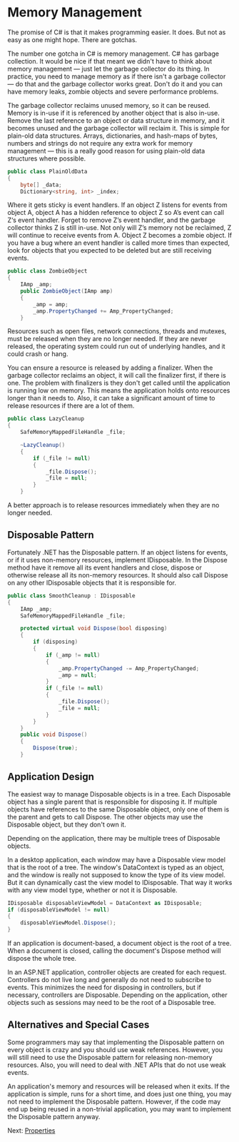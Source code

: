 ﻿# Memory Management

The promise of C# is that it makes programming easier. It does. But not as easy 
as one might hope. There are gotchas. 

The number one gotcha in C# is memory management. C# has garbage collection. 
It would be nice if that meant we didn't have to think about memory management 
— just let the garbage collector do its thing. In practice, you need to manage 
memory as if there isn't a garbage collector — do that and the garbage collector 
works great. Don't do it and you can have memory leaks, zombie objects and severe 
performance problems. 

The garbage collector reclaims unused memory, so it can be reused. Memory is 
in-use if it is referenced by another object that is also in-use. Remove the 
last reference to an object or data structure in memory, and it becomes unused 
and the garbage collector will reclaim it. This is simple for plain-old data 
structures. Arrays, dictionaries, and hash-maps of bytes, numbers and strings 
do not require any extra work for memory management — this is a really good 
reason for using plain-old data structures where possible. 

```csharp
public class PlainOldData
{
    byte[] _data;
    Dictionary<string, int> _index;
```

Where it gets sticky is event handlers. If an object Z listens for events from 
object A, object A has a hidden reference to object Z so A’s event can call Z‘s 
event handler. Forget to remove Z’s event handler, and the garbage collector 
thinks Z is still in-use. Not only will Z’s memory not be reclaimed, Z will 
continue to receive events from A. Object Z becomes a zombie object. If you have 
a bug where an event handler is called more times than expected, look for 
objects that you expected to be deleted but are still receiving events. 

```csharp
public class ZombieObject
{
    IAmp _amp;
    public ZombieObject(IAmp amp)
    {
        _amp = amp;
        _amp.PropertyChanged += Amp_PropertyChanged;
    }
```

Resources such as open files, network connections, threads and mutexes, must be
released when they are no longer needed. If they are never released, the operating
system could run out of underlying handles, and it could crash or hang. 

You can ensure a resource is released by adding a finalizer. When the garbage collector
reclaims an object, it will call the finalizer first, if there is one. The problem with
finalizers is they don't get called until the application is running low on memory. 
This means the application holds onto resources longer than it needs to. Also, it can 
take a significant amount of time to release resources if there are a lot of them. 

```csharp
public class LazyCleanup
{
    SafeMemoryMappedFileHandle _file;

    ~LazyCleanup()
    {
        if (_file != null)
        {
            _file.Dispose();
            _file = null;
        }
    }
```

A better approach is to release resources immediately when they are no longer needed. 

## Disposable Pattern

Fortunately .NET has the Disposable pattern. If an object listens for events, 
or if it uses non-memory resources, implement IDisposable. In the Dispose 
method have it remove all its event handlers and close, dispose or otherwise 
release all its non-memory resources. It should also call Dispose on any other 
IDisposable objects that it is responsible for. 

```csharp
public class SmoothCleanup : IDisposable
{
    IAmp _amp;
    SafeMemoryMappedFileHandle _file;

    protected virtual void Dispose(bool disposing)
    {
        if (disposing)
        {
            if (_amp != null)
            {
                _amp.PropertyChanged -= Amp_PropertyChanged;
                _amp = null;
            }
            if (_file != null)
            {
                _file.Dispose();
                _file = null;
            }
        }
    }
    public void Dispose()
    {
        Dispose(true);
    }
````

## Application Design

The easiest way to manage Disposable objects is in a tree. Each Disposable object has 
a single parent that is responsible for disposing it. If multiple objects have references
to the same Disposable object, only one of them is the parent and gets to call Dispose. 
The other objects may use the Disposable object, but they don't own it. 

Depending on the application, there may be multiple trees of Disposable objects. 

In a desktop application, each window may have a Disposable view model that is the root 
of a tree. The window's DataContext is typed as an object, and the window is really not
supposed to know the type of its view model. But it can dynamically cast the view model
to IDisposable. That way it works with any view model type, whether or not it is 
Disposable. 

```csharp
IDisposable disposableViewModel = DataContext as IDisposable;
if (disposableViewModel != null)
{
    disposableViewModel.Dispose();
}
```

If an application is document-based, a document object is the root of a tree. When a 
document is closed, calling the document's Dispose method will dispose the whole tree. 

In an ASP.NET application, controller objects are created for each request. Controllers 
do not live long and generally do not need to subscribe to events. This minimizes the 
need for disposing in controllers, but if necessary, controllers are Disposable. 
Depending on the application, other objects such as sessions may need to be the root of a
Disposable tree. 

## Alternatives and Special Cases

Some programmers may say that implementing the Disposable pattern on every object is 
crazy and you should use weak references. However, you will still need to use the 
Disposable pattern for releasing non-memory resources. Also, you will need to deal with 
.NET APIs that do not use weak events. 

An application's memory and resources will be released when it exits. If the application 
is simple, runs for a short time, and does just one thing, you may not need to
implement the Disposable pattern. However, if the code may end up being reused in a 
non-trivial application, you may want to implement the Disposable pattern anyway. 

Next: [Properties](Properties.md)
